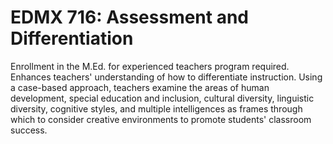 # EDMX 716: Assessment and Differentiation

Enrollment in the M.Ed. for experienced teachers program required. Enhances teachers' understanding of how to differentiate instruction. Using a case-based approach, teachers examine the areas of human development, special education and inclusion, cultural diversity, linguistic diversity, cognitive styles, and multiple intelligences as frames through which to consider creative environments to promote students' classroom success.